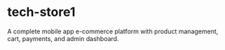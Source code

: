 # tech-store1
A complete mobile app e-commerce platform with product management, cart, payments, and admin dashboard.
